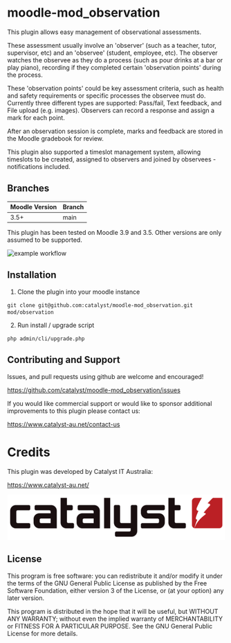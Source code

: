 # moodle-mod_observation

This plugin allows easy management of observational assessments. 

These assessment usually involve an 'observer' (such as a teacher, tutor, supervisor, etc) and an 'observee' (student, employee, etc). The observer watches the observee as they do a process (such as pour drinks at a bar or play piano), recording if they completed certain 'observation points' during the process. 

These 'observation points' could be key assessment criteria, such as health and safety requirements or specific processes the observee must do. Currently three different types are supported: Pass/fail, Text feedback, and File upload (e.g. images). Observers can record a response and assign a mark for each point.

After an observation session is complete, marks and feedback are stored in the Moodle gradebook for review.

This plugin also supported a timeslot management system, allowing timeslots to be created, assigned to observers and joined by observees - notifications included.

## Branches
| Moodle Version      | Branch |
| ----------- | ----------- |
| 3.5+      | main       |

This plugin has been tested on Moodle 3.9 and 3.5. Other versions are only assumed to be supported.

![example workflow](https://github.com/catalyst/moodle-mod_observation/actions/workflows/ci.yml/badge.svg)

## Installation

1. Clone the plugin into your moodle instance
```
git clone git@github.com:catalyst/moodle-mod_observation.git mod/observation
```
2. Run install / upgrade script
   
```
php admin/cli/upgrade.php
```

## Contributing and Support
Issues, and pull requests using github are welcome and encouraged!

https://github.com/catalyst/moodle-mod_observation/issues

If you would like commercial support or would like to sponsor additional improvements to this plugin please contact us:

https://www.catalyst-au.net/contact-us

# Credits

This plugin was developed by Catalyst IT Australia:

https://www.catalyst-au.net/

![Catalyst IT](pix/catalyst.svg)

## License
This program is free software: you can redistribute it and/or modify it under the terms of the GNU General Public License as published by the Free Software Foundation, either version 3 of the License, or (at your option) any later version.

This program is distributed in the hope that it will be useful, but WITHOUT ANY WARRANTY; without even the implied warranty of MERCHANTABILITY or FITNESS FOR A PARTICULAR PURPOSE. See the GNU General Public License for more details.
